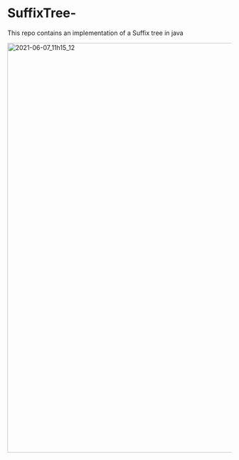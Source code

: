 # SuffixTree-
This repo contains an implementation of a Suffix tree in java

<img width="919" alt="2021-06-07_11h15_12" src="https://user-images.githubusercontent.com/19409406/120982721-aa7d9e80-c781-11eb-8cdb-64dfa81b224e.png">

